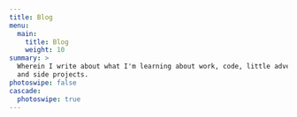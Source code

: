 ```yaml
---
title: Blog
menu:
  main:
    title: Blog
    weight: 10
summary: >
  Wherein I write about what I'm learning about work, code, little adventures,
  and side projects.
photoswipe: false
cascade:
  photoswipe: true
---
```

